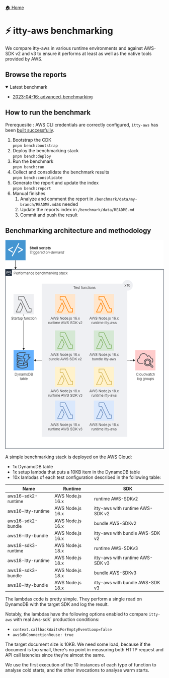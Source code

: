 [🏠 Home](../README.md)

# ⚡ itty-aws benchmarking

We compare itty-aws in various runtime environments and against AWS-SDK v2 and v3 to ensure it performs at least as well as the native tools provided by AWS.

## Browse the reports

<!-- LATEST REPORT START -->
<details open>
<summary><span class="collapsible">Latest benchmark</span></summary>

- [2023-04-16: advanced-benchmarking](./data/advanced-benchmarking-1/README.md)

</details>
<!-- LATEST REPORT END -->

<!-- PREVIOUS REPORTS START
<details>
<summary><span class="collapsible">Previous benchmarks</span></summary>

- None

</details>
<!-- PREVIOUS REPORTS END -->

## How to run the benchmark

Prerequesite : AWS CLI credentials are correctly configured, `itty-aws` has been [built successfully](../CONTRIBUTING.md).

1. Bootstrap the CDK  
   `pnpm bench:bootstrap`
1. Deploy the benchmarking stack  
   `pnpm bench:deploy`
1. Run the benchmark  
   `pnpm bench:run`
1. Collect and consolidate the benchmark results  
   `pnpm bench:consolidate`
1. Generate the report and update the index  
   `pnpm bench:report`
1. Manual finishes
   1. Analyze and comment the report in `/benchmark/data/my-branch/README.md`as needed
   1. Update the reports index in `/benchmark/data/README.md`
   1. Commit and push the result

## Benchmarking architecture and methodology

![architecture](docs/architecture.png)

A simple benchmarking stack is deployed on the AWS Cloud:

- 1x DynamoDB table
- 1x setup lambda that puts a 10KB item in the DynamoDB table
- 10x lambdas of each test configuration described in the following table:

| Name               | Runtime          | SDK                              |
| ------------------ | ---------------- | -------------------------------- |
| aws16-sdk2-runtime | AWS Node.js 16.x | runtime AWS-SDKv2                |
| aws16-itty-runtime | AWS Node.js 16.x | itty-aws with runtime AWS-SDK v2 |
| aws16-sdk2-bundle  | AWS Node.js 16.x | bundle AWS-SDKv2                 |
| aws16-itty-bundle  | AWS Node.js 16.x | itty-aws with bundle AWS-SDK v2  |
| aws18-sdk3-runtime | AWS Node.js 18.x | runtime AWS-SDKv3                |
| aws18-itty-runtime | AWS Node.js 18.x | itty-aws with runtime AWS-SDK v3 |
| aws18-sdk3-bundle  | AWS Node.js 18.x | bundle AWS-SDKv3                 |
| aws18-itty-bundle  | AWS Node.js 18.x | itty-aws with bundle AWS-SDK v3  |

The lambdas code is pretty simple. They perform a single read on DynamoDB with the target SDK and log the result.

Notably, the lambdas have the following options enabled to compare `itty-aws` with real àws-sdk` production conditions:

- `context.callbackWaitsForEmptyEventLoop=false`
- `awsSdkConnectionReuse: true`

The target document size is 10KB. We need some load, because if the document is too small, there's no point in measuring both HTTP request and API call latencies since they're almost the same.

We use the first execution of the 10 instances of each type of function to analyse cold starts, and the other invocations to analyse warm starts.
